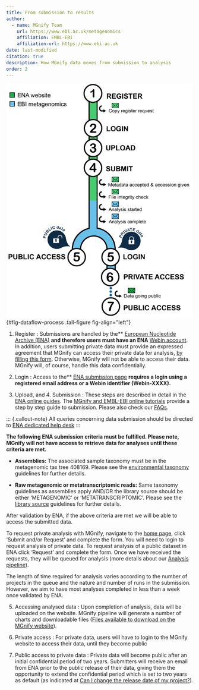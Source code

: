```yaml
---
title: From submission to results
author: 
  - name: MGnify Team
    url: https://www.ebi.ac.uk/metagenomics
    affiliation: EMBL-EBI
    affiliation-url: https://www.ebi.ac.uk
date: last-modified
citation: true
description: How MGnify data moves from submission to analysis
order: 2
---
```

![MGnify data flow from submission to [analysis results](glossary.md#analysis-result).](images/dataflow/submit_graph_08_web032.png){#fig-dataflow-process .tall-figure fig-align="left"}

1. Register
: Submissions are handled by the** [European Nucleotide Archive (ENA)](https://www.ebi.ac.uk/ena/) **and therefore users must have an ENA** [Webin account](https://www.ebi.ac.uk/ena/submit/sra/). In addition, users submitting private data must provide an expressed agreement that MGnify can access their private data for analysis, [by filling this form](https://www.ebi.ac.uk/ena/submit/webin/accountInfo). Otherwise, MGnify will not be able to access their data. MGnify will, of course, handle this data confidentially.

2. Login
: Access to the** [ENA submission page](https://www.ebi.ac.uk/ena/submit/sra/) **requires a login using a registered email address or a Webin identifier (Webin-XXXX).**

3. Upload, and 4. Submission
: These steps are described in detail in the [ENA online guides](tutorials.md#ena-online-guides). The [MGnify and EMBL-EBI online tutorials](tutorials.md#mgnify-and-embl-ebi-online-tutorials) provide a step by step guide to submission. Please also check our [FAQs](faqs.md#faq).

::: {.callout-note}
All queries concerning data submission should be directed to [ENA dedicated help desk](https://www.ebi.ac.uk/ena/browser/support)
:::

**The following ENA submission criteria must be fulfilled. Please note, MGnify will not have access to retrieve data for analyses until these criteria are met.**

* **Assemblies:**
	The associated sample taxonomy must be in the metagenomic tax tree 408169. Please see the [environmental taxonomy](https://ena-docs.readthedocs.io/en/latest/faq/taxonomy.html#environmental-taxonomic-classifications) guidelines for further details.

* **Raw metagenomic or metatranscriptomic reads:**
	Same taxonomy guidelines as assemblies apply AND/OR the library source should be either ‘METAGENOMIC’ or ‘METATRANSCRIPTOMIC’. Please see the [library source](https://ena-docs.readthedocs.io/en/latest/submit/reads/webin-cli.html#permitted-values-for-library-source) guidelines for further details.

After validation by ENA, if the above criteria are met we will be able to access the submitted data.

To request private analysis with MGnify, navigate to the [home page](https://www.ebi.ac.uk/metagenomics/), click ‘Submit and/or Request’ and complete the form. You will need to login to request analysis of private data. To request analysis of a public dataset in ENA click ‘Request’ and complete the form.
Once we have received the requests, they will be queued for analysis (more details about our [Analysis pipeline](analysis.md#analysis)).

The length of time required for analysis varies according to the number of projects in the queue and the nature and number of runs in the submission. However, we aim to have most analyses completed in less than a week once validated by ENA.

5. Accessing analysed data
: Upon completion of analysis, data will be uploaded on the website. MGnify pipeline will generate a number of charts and downloadable files ([Files available to download on the MGnify website](portal.md#files-available-to-download-on-the-mgnify-website)).

6. Private access
: For private data, users will have to login to the MGnify website to access their data, until they become public

7. Public access to private data
: Private data will become public after an initial confidential period of two years. Submitters will receive an email from ENA prior to the public release of their data, giving them the opportunity to extend the confidential period which is set to two years as default (as indicated at [Can I change the release date of my project?](faqs.md#can-i-change-the-release-date-of-my-project)).
